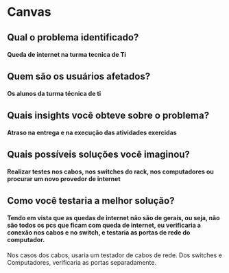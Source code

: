 # Canvas

## Qual o problema identificado?

#### Queda de internet na turma tecnica de Ti

## Quem são os usuários afetados?

#### Os alunos da turma técnica de ti

## Quais insights você obteve sobre o problema?

#### Atraso na entrega e na execução das atividades exercidas

## Quais possíveis soluções você imaginou?

#### Realizar testes nos cabos, nos switches do rack, nos computadores ou procurar um novo provedor de internet 

## Como você testaria a melhor solução?

#### Tendo em vista que as quedas de internet não são de gerais, ou seja, não são todos os pcs que ficam com queda de internet, eu verificaria a conexão nos cabos e no switch, e testaria as portas de rede do computador.
Nos casos dos cabos, usaria um testador de cabos de rede. Dos switches e Computadores, verificaria as portas separadamente.


